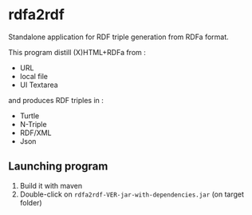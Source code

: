 rdfa2rdf
========

Standalone application for RDF triple generation from RDFa format.

This program distill (X)HTML+RDFa from :
 - URL
 - local file
 - UI Textarea 

and produces RDF triples in :
 - Turtle
 - N-Triple
 - RDF/XML
 - Json

Launching program
-----------------
1. Build it with maven 
2. Double-click on `rdfa2rdf-VER-jar-with-dependencies.jar` (on target folder)
